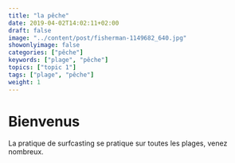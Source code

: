 ```yaml
---
title: "la pêche"
date: 2019-04-02T14:02:11+02:00
draft: false
image: "../content/post/fisherman-1149682_640.jpg"
showonlyimage: false
categories: ["pêche"]
keywords: ["plage", "pêche"]
topics: ["topic 1"]
tags: ["plage", "pêche"]
weight: 1
---
```


# Bienvenus
La pratique de surfcasting se pratique sur toutes les plages, venez nombreux.